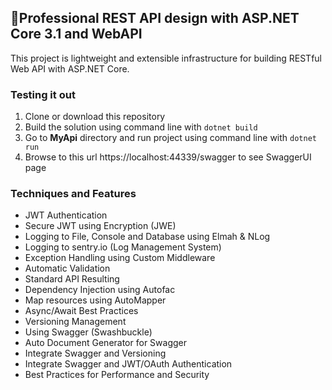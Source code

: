 <div dir="ltr">

## 🥇Professional REST API design with ASP.NET Core 3.1 and WebAPI

This project is lightweight and extensible infrastructure for building RESTful Web API with ASP.NET Core.

### Testing it out
1. Clone or download this repository
2. Build the solution using command line with `dotnet build`
3. Go to **MyApi** directory and run project using command line with `dotnet run`
4. Browse to this url https://localhost:44339/swagger to see SwaggerUI page

### Techniques and Features
- JWT Authentication
- Secure JWT using Encryption (JWE)
- Logging to File, Console and Database using Elmah & NLog
- Logging to sentry.io (Log Management System)
- Exception Handling using Custom Middleware
- Automatic Validation
- Standard API Resulting
- Dependency Injection using Autofac
- Map resources using AutoMapper
- Async/Await Best Practices
- Versioning Management
- Using Swagger (Swashbuckle)
- Auto Document Generator for Swagger
- Integrate Swagger and Versioning
- Integrate Swagger and JWT/OAuth Authentication
- Best Practices for Performance and Security

</div>
